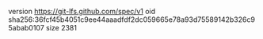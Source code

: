 version https://git-lfs.github.com/spec/v1
oid sha256:36fcf45b4051c9ee44aaadfdf2dc059665e78a93d75589142b326c95abab0107
size 2381
